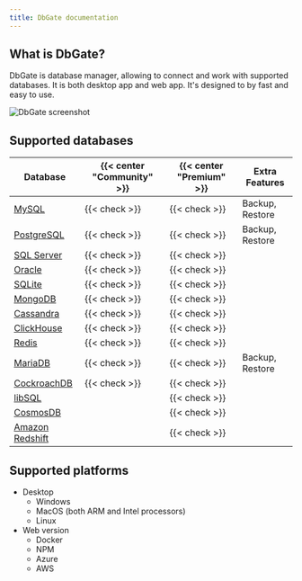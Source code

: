 ```yaml
---
title: DbGate documentation
---
```


## What is DbGate?

DbGate is database manager, allowing to connect and work with supported databases. It is both desktop app and web app. It's designed to by fast and easy to use.

![DbGate screenshot](https://media.dbgate.io/img/datagrid-light.png)

## Supported databases

| Database | {{< center "Community" >}} | {{< center "Premium" >}} | Extra Features |
|---|---|---|---|
| [MySQL](https://www.mysql.com/) | {{< check >}}  | {{< check >}} | Backup, Restore |
| [PostgreSQL](https://postgresql.org/) | {{< check >}}  | {{< check >}} | Backup, Restore |
| [SQL Server](https://www.microsoft.com/en-us/sql-server) | {{< check >}}  | {{< check >}} | |
| [Oracle](https://www.oracle.com/database/) | {{< check >}}  | {{< check >}} | |
| [SQLite](https://sqlite.org/) | {{< check >}}  | {{< check >}} | |
| [MongoDB](https://www.mongodb.com/) | {{< check >}}  | {{< check >}} | |
| [Cassandra](http://cassandra.apache.org/) | {{< check >}}  | {{< check >}} | |
| [ClickHouse](https://clickhouse.tech/) | {{< check >}}  | {{< check >}} | |
| [Redis](https://redis.io/) | {{< check >}}  | {{< check >}} | |
| [MariaDB](https://mariadb.org/) | {{< check >}}  | {{< check >}} | Backup, Restore |
| [CockroachDB](https://www.cockroachlabs.com/) | {{< check >}}  | {{< check >}} | |
| [libSQL](https://libsql.org/) |  | {{< check >}} | |
| [CosmosDB](https://azure.microsoft.com/en-us/products/cosmos-db) |  | {{< check >}} | |
| [Amazon Redshift](https://aws.amazon.com/redshift/) |   | {{< check >}} | |

## Supported platforms

- Desktop
  - Windows
  - MacOS (both ARM and Intel processors)
  - Linux
- Web version
  - Docker
  - NPM
  - Azure
  - AWS
